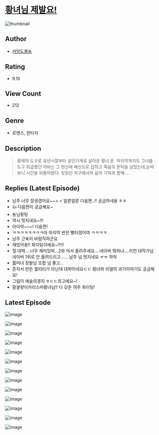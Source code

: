 # [황녀님 제발요!](https://comic.naver.com/challenge/list?titleId=810229)
![thumbnail](https://image-comic.pstatic.net/user_contents_data/challenge_comic/2023/05/23/366833/upload_3558514632751866931_480x623.jpeg)

## Author
- [까망도롱뇽](https://comic.naver.com/artistTitle?id=366833)

## Rating
- 9.10

## View Count
- 212

## Genre
- 로맨스, 판타지

## Description
> 황제의 도구로 유년시절부터 살인기계로 살아온 황녀 운. 마지막까지도 그녀를 도구 취급했던 아비는 그 헌신에 배신으로 답하고 죽음의 문턱을 넘었는데,눈떠보니 시간을 되돌아왔다. 잊었던 지구에서의 삶의 기억과 함께....​

## Replies (Latest Episode)
- 남주 너무 잘생겼어요~~>.< 얼른얼른 다음편..!! 궁금하네용 ㅎㅎ
- 👍 다음편이 궁금해요~
- 뇽님홧팅
- 역시 멋지네요~!!!
- 아아악~~~! 다음편!
- ㅋㅋㅋㅋㅋㅋㅋㅋ아 마지막 반전 빵터졌어여 ㅋㅋㅋㅋ
- 남주 근육이 바람직하군요
- 재밌어용!! 화이팅이에요~!!!!!
- 헐 대박....너무 재미있따...2화 어서 올려주세요....네이버 뭐하냐....이런 대작가님 네이버 1위로 안 올려드리고.......남주 넘 멋지네요 ㅠㅠ 하악
- 짧머녀 장발남 조합 넘 좋고...
- 혼자서 만든 퀄리티가 아닌데 대박이네요ㄷㄷ 황녀와 리델의 과거이야기도 궁금해요!
- 그림이 예술의경지 ㅎㄷㄷ최고에요~!
- 말괄량이카리스마황녀님!! 다 갖춘 여주 화이팅!

## Latest Episode
![image](https://image-comic.pstatic.net/user_contents_data/challenge_comic/2023/05/23/366833/upload_7378075077427421797.jpeg)

![image](https://image-comic.pstatic.net/user_contents_data/challenge_comic/2023/05/23/366833/upload_7363496648409310256.jpeg)

![image](https://image-comic.pstatic.net/user_contents_data/challenge_comic/2023/05/23/366833/upload_7003160309153542964.jpeg)

![image](https://image-comic.pstatic.net/user_contents_data/challenge_comic/2023/05/23/366833/upload_7219889444117295666.jpeg)

![image](https://image-comic.pstatic.net/user_contents_data/challenge_comic/2023/05/23/366833/upload_7365692583603168048.jpeg)

![image](https://image-comic.pstatic.net/user_contents_data/challenge_comic/2023/05/23/366833/upload_7017511335947035448.jpeg)

![image](https://image-comic.pstatic.net/user_contents_data/challenge_comic/2023/05/23/366833/upload_7161629621499343417.jpeg)

![image](https://image-comic.pstatic.net/user_contents_data/challenge_comic/2023/05/23/366833/upload_3631138491686138678.jpeg)

![image](https://image-comic.pstatic.net/user_contents_data/challenge_comic/2023/05/23/366833/upload_7292231833208775270.jpeg)

![image](https://image-comic.pstatic.net/user_contents_data/challenge_comic/2023/05/23/366833/upload_7292002008652984882.jpeg)

![image](https://image-comic.pstatic.net/user_contents_data/challenge_comic/2023/05/23/366833/upload_3774689634525000545.jpeg)

![image](https://image-comic.pstatic.net/user_contents_data/challenge_comic/2023/05/23/366833/upload_3618188448750724453.jpeg)

![image](https://image-comic.pstatic.net/user_contents_data/challenge_comic/2023/05/23/366833/upload_3761407705896661303.jpeg)
